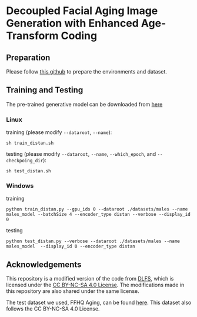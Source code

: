 # Decoupled Facial Aging Image Generation with Enhanced Age-Transform Coding



## Preparation

Please follow [this github](https://github.com/royorel/Lifespan_Age_Transformation_Synthesis) to prepare the environments and dataset.

## Training and Testing 

The pre-trained generative model can be downloaded from [here](https://drive.google.com/uc?export=download&id=1qWIcrMtE-xEDsVLexjCUi1NXJaJcXNSS)

### Linux
training (please modify `--dataroot`, `--name`):
```
sh train_distan.sh
```
testing (please modify `--dataroot`, `--name`, `--which_epoch`, and `--checkpoing_dir`):
```
sh test_distan.sh
```

### Windows
training
```
python train_distan.py --gpu_ids 0 --dataroot ./datasets/males --name males_model --batchSize 4 --encoder_type distan --verbose --display_id 0
```

testing
```
python test_distan.py --verbose --dataroot ./datasets/males --name males_model  --display_id 0 --encoder_type distan 
```

## Acknowledgements

This repository is a modified version of the code from [DLFS](https://github.com/SenHe/DLFS), which is licensed under the [CC BY-NC-SA 4.0 License](https://creativecommons.org/licenses/by-nc-sa/4.0/).
The modifications made in this repository are also shared under the same license.

The test dataset we used, FFHQ Aging, can be found [here](https://github.com/royorel/FFHQ-Aging-Dataset/tree/master). This dataset also follows the CC BY-NC-SA 4.0 License.

